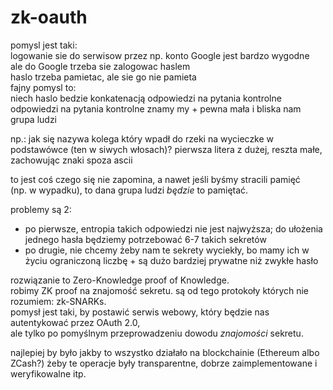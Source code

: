 # zk-oauth
pomysl jest taki:  
logowanie sie do serwisow przez np. konto Google jest bardzo wygodne  
ale do Google trzeba sie zalogowac haslem  
haslo trzeba pamietac, ale sie go nie pamieta  
fajny pomysl to:  
niech haslo bedzie konkatenacją odpowiedzi na pytania kontrolne  
odpowiedzi na pytania kontrolne znamy my + pewna mała i bliska nam grupa ludzi  

np.: jak się nazywa kolega który wpadł do rzeki na wycieczke w podstawówce (ten w siwych włosach)? pierwsza litera z dużej, reszta małe, zachowując znaki spoza ascii

to jest coś czego się nie zapomina, a nawet jeśli byśmy stracili pamięć  
(np. w wypadku), to dana grupa ludzi *będzie* to pamiętać.  

problemy są 2:  
* po pierwsze, entropia takich odpowiedzi nie jest najwyższa; do ułożenia jednego hasła będziemy potrzebować 6-7 takich sekretów  
* po drugie, nie chcemy żeby nam te sekrety wyciekły, bo mamy ich w życiu ograniczoną liczbę + są dużo bardziej prywatne niż zwykłe hasło  

rozwiązanie to Zero-Knowledge proof of Knowledge.  
robimy ZK proof na znajomość sekretu. są od tego protokoły których nie rozumiem: zk-SNARKs.  
pomysł jest taki, by postawić serwis webowy, który będzie nas autentykować przez OAuth 2.0,  
ale tylko po pomyślnym przeprowadzeniu dowodu *znajomości* sekretu.  

najlepiej by było jakby to wszystko działało na blockchainie (Ethereum albo ZCash?) żeby te operacje były transparentne, dobrze zaimplementowane i weryfikowalne itp.
